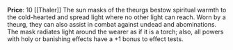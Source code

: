 **Price**: 10 [[Thaler]]
The sun masks of the theurgs bestow spiritual warmth to the cold-hearted and spread light where no other light can reach. Worn by a theurg, they can also assist in combat against undead and abominations. The mask radiates light around the wearer as if it is a torch; also, all powers with holy or banishing effects have a +1 bonus to effect tests.